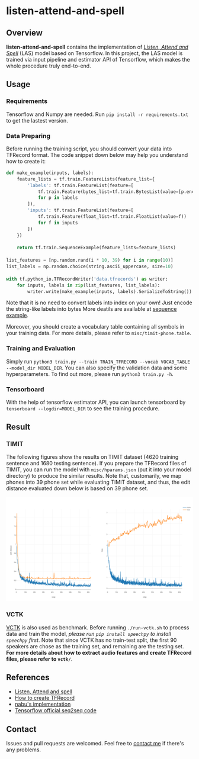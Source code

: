 # listen-attend-and-spell

## Overview

**listen-attend-and-spell** contains the implementation of [*Listen, Attend and Spell*][las] (LAS) model based on Tensorflow. In this project, the LAS model is trained via input pipeline and estimator API of Tensorflow, which makes the whole procedure truly end-to-end.

## Usage

### Requirements

Tensorflow and Numpy are needed. Run `pip install -r requirements.txt` to get the lastest version.

### Data Preparing
Before running the training script, you should convert your data into TFRecord format. The code snippet down below may help you understand how to create it:
```python
def make_example(inputs, labels):
    feature_lists = tf.train.FeatureLists(feature_list={
        'labels': tf.train.FeatureList(feature=[
            tf.train.Feature(bytes_list=tf.train.BytesList(value=[p.encode()]))
            for p in labels
        ]),
        'inputs': tf.train.FeatureList(feature=[
            tf.train.Feature(float_list=tf.train.FloatList(value=f))
            for f in inputs
        ])
    })

    return tf.train.SequenceExample(feature_lists=feature_lists)

list_features = [np.random.rand(i * 10, 39) for i in range(10)]
list_labels = np.random.choice(string.ascii_uppercase, size=10)

with tf.python_io.TFRecordWriter('data.tfrecords') as writer:
    for inputs, labels in zip(list_features, list_labels):
        writer.write(make_example(inputs, labels).SerializeToString())
```
Note that it is no need to convert labels into index on your own! Just encode the string-like labels into bytes
More deatils are available at [sequence example][sequence_example].

Moreover, you should create a vocabulary table containing all symbols in your training data. For more details,  please refer to `misc/timit-phone.table`.

### Training and Evaluation
Simply run `python3 train.py --train TRAIN_TFRECORD --vocab VOCAB_TABLE --model_dir MODEL_DIR`. You can also specify the validation data and some hyperparameters. To find out more, please run `python3 train.py -h`.

### Tensorboard
With the help of tensorflow estimator API, you can launch tensorboard by `tensorboard --logdir=MODEL_DIR`  to see the training procedure.

## Result
### TIMIT
The following figures show the results on TIMIT dataset (4620 training sentence and 1680 testing sentence). If you prepare the TFRecord files of TIMIT, you can run the model with `misc/hparams.json` (put it into your model directory) to produce the similar results. Note that, customarily, we map phones into 39 phone set while evaluating TIMIT dataset, and thus, the edit distance evaluated down below is based on 39 phone set.

![training curve](images/curve.png)

### VCTK
[VCTK](http://homepages.inf.ed.ac.uk/jyamagis/page3/page58/page58.html) is also used as benchmark. Before running `./run-vctk.sh` to process data and train the model, *please run `pip install speechpy` to install `speechpy` first*. Note that since VCTK has no train-test split, the first 90 speakers are chose as the training set, and remaining are the testing set. **For more details about how to extract audio features and create TFRecord files, please refer to `vctk/`**.

## References

- [Listen, Attend and spell][las]
- [How to create TFRecord][sequence_example]
- [nabu's implementation][nabu]
- [Tensorflow official seq2seq code][nmt]

## Contact

Issues and pull requests are welcomed. Feel free to [contact me](mailto:windqaq@gmail.com) if there's any problems.

[nabu]: https://github.com/vrenkens/nabu
[nmt]: https://github.com/tensorflow/nmt
[las]: https://arxiv.org/pdf/1508.01211.pdf
[sequence_example]: https://github.com/tensorflow/magenta/blob/master/magenta/common/sequence_example_lib.py
